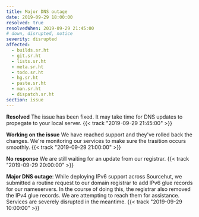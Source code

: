 ```yaml
---
title: Major DNS outage
date: 2019-09-29 18:00:00
resolved: true
resolvedWhen: 2019-09-29 21:45:00
# down, disrupted, notice
severity: disrupted
affected:
  - builds.sr.ht
  - git.sr.ht
  - lists.sr.ht
  - meta.sr.ht
  - todo.sr.ht
  - hg.sr.ht
  - paste.sr.ht
  - man.sr.ht
  - dispatch.sr.ht
section: issue
---
```


**Resolved**
The issue has been fixed. It may take time for DNS updates to propegate to your
local server.
{{< track "2019-09-29 21:45:00" >}}

**Working on the issue**
We have reached support and they've rolled back the changes. We're monitoring
our services to make sure the trasition occurs smoothly.
{{< track "2019-09-29 21:00:00" >}}

**No response**
We are still waiting for an update from our registrar.
{{< track "2019-09-29 20:00:00" >}}

**Major DNS outage**:
While deploying IPv6 support across Sourcehut, we submitted a routine request to
our domain registrar to add IPv6 glue records for our nameservers. In the course
of doing this, the registrar also removed the IPv4 glue records. We are
attempting to reach them for assistance. Services are severely disrupted in the
meantime.
{{< track "2019-09-29 10:00:00" >}}
